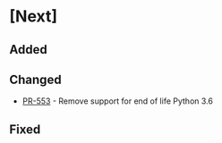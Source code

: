 # [Next]

## Added

## Changed

- [PR-553](https://github.com/tartiflette/tartiflette/pull/553) - Remove support for end of life Python 3.6

## Fixed
